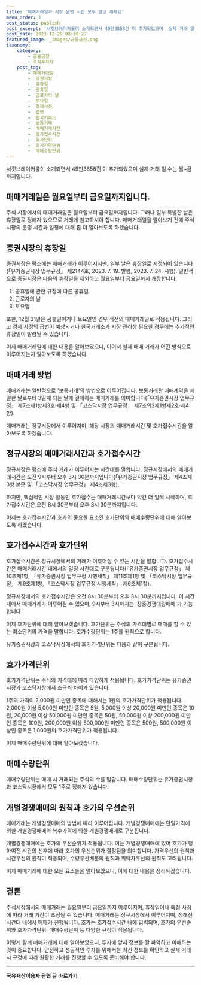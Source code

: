 ```yaml
---
title: '매매거래일과 시장 운영 시간 모두 알고 계세요'
menu_order: 1
post_status: publish
post_excerpt: '서킷브레이커룰이 소개되면서 49만3858건 이 추가되었으며  실제 거래 일 수는 월 금까지입니다.'
post_date: 2023-12-29 08:30:27
featured_image: _images/금융금전.png
taxonomy:
    category:
        - 금융금전
        - 주식투자자
    post_tag:
        - 매매거래일
        -  증권시장
        -  휴장일
        -  공휴일
        -  근로자의 날
        -  토요일
        -  경제사정
        -  급변
        -  한국거래소
        -  보통거래
        -  매매거래시간
        -  호가접수시간
        -  호가단위
        -  호가가격단위
        -  매매수량단위
---
```



서킷브레이커룰이 소개되면서 49만3858건 이 추가되었으며  실제 거래 일 수는 월~금까지입니다.


## 매매거래일은 월요일부터 금요일까지입니다.

주식 시장에서의 매매거래일은 월요일부터 금요일까지입니다. 그러나 일부 특별한 날은 휴장일로 정해져 있으므로 거래에 참고하셔야 합니다. 매매거래일을 알아보기 전에 주식 시장의 운영 시간과 일정에 대해 좀 더 알아보도록 하겠습니다.

## 증권시장의 휴장일

증권시장은 평소에는 매매거래가 이루어지지만, 일부 날은 휴장일로 지정되어 있습니다(「유가증권시장 업무규정」 제2144호, 2023. 7. 19. 발령, 2023. 7. 24. 시행). 일반적으로 증권시장은 다음의 휴장일을 제외하고 월요일부터 금요일까지 개장합니다.

1. 공휴일에 관한 규정에 따른 공휴일
2. 근로자의 날
3. 토요일

또한, 12월 31일은 공휴일이거나 토요일인 경우 직전의 매매거래일로 적용됩니다. 그리고 경제 사정의 급변이 예상되거나 한국거래소가 시장 관리상 필요한 경우에는 추가적인 휴장일이 발령될 수 있습니다.

이제 매매거래일에 대한 내용을 알아보았으니, 이어서 실제 매매 거래가 어떤 방식으로 이루어지는지 알아보도록 하겠습니다.

## 매매거래 방법

매매거래는 일반적으로 '보통거래'의 방법으로 이루어집니다. 보통거래란 매매계약을 체결한 날로부터 3일째 되는 날에 결제하는 매매거래를 의미합니다(「유가증권시장 업무규정」 제7조제1항제3호·제4항 및 「코스닥시장 업무규정」 제7조의2제1항제2호·제4항).

매매거래는 정규시장에서 이루어지며, 해당 시장의 매매거래시간 및 호가접수시간을 알아보도록 하겠습니다.

## 정규시장의 매매거래시간과 호가접수시간

정규시장은 평소에 주식 거래가 이루어지는 시간대를 말합니다. 정규시장에서의 매매거래시간은 오전 9시부터 오후 3시 30분까지입니다(「유가증권시장 업무규정」 제4조제3항 본문 및 「코스닥시장 업무규정」 제4조제3항).

하지만, 핵심적인 시장 활동인 호가접수는 매매거래시간보다 약간 더 일찍 시작하며, 호가접수시간은 오전 8시 30분부터 오후 3시 30분까지입니다.

이제는 호가접수시간과 호가의 중요한 요소인 호가단위와 매매수량단위에 대해 알아보도록 하겠습니다.

## 호가접수시간과 호가단위

호가접수시간은 정규시장에서의 거래가 이루어질 수 있는 시간을 말합니다. 호가접수시간은 매매거래시간 내에서의 일정 시간대로 구분됩니다(「유가증권시장 업무규정」 제10조제1항, 「유가증권시장 업무규정 시행세칙」 제11조제1항 및 「코스닥시장 업무규정」 제9조제1항, 「코스닥시장 업무규정 시행세칙」 제6조제1항).

정규시장에서의 호가접수시간은 오전 8시 30분부터 오후 3시 30분까지입니다. 이 시간 내에서 매매거래가 이루어질 수 있으며, 9시부터 3시까지는 '장중경쟁대량매매'가 가능합니다.

이제 호가단위에 대해 알아보겠습니다. 호가단위는 주식의 가격대별로 매매를 할 수 있는 최소단위의 가격을 말합니다. 호가수량단위는 1주를 원칙으로 합니다.

유가증권시장과 코스닥시장에서의 호가가격단위는 다음과 같이 구분됩니다.

## 호가가격단위

호가가격단위는 주식의 가격대에 따라 다양하게 적용됩니다. 호가가격단위는 유가증권시장과 코스닥시장에서 조금씩 차이가 있습니다.

1주의 가격이 2,000원 미만인 종목에 대해서는 1원의 호가가격단위가 적용됩니다. 2,000원 이상 5,000원 미만인 종목은 5원, 5,000원 이상 20,000원 미만인 종목은 10원, 20,000원 이상 50,000원 미만인 종목은 50원, 50,000원 이상 200,000원 미만인 종목은 100원, 200,000원 이상 500,000원 미만인 종목은 500원, 500,000원 이상인 종목은 1,000원의 호가가격단위가 적용됩니다.

이제 매매수량단위에 대해 알아보겠습니다.

## 매매수량단위

매매수량단위는 매매 시 거래되는 주식의 수를 말합니다. 매매수량단위는 유가증권시장과 코스닥시장에서 모두 1주로 정해져 있습니다.

## 개별경쟁매매의 원칙과 호가의 우선순위

매매거래는 개별경쟁매매의 방법에 따라 이루어집니다. 개별경쟁매매에는 단일가격에 의한 개별경쟁매매와 복수가격에 의한 개별경쟁매매로 구분됩니다.

개별경쟁매매에는 호가의 우선순위가 적용됩니다. 이는 개별경쟁매매에 있어 호가가 행하여진 시간의 선후에 따라 호가의 우선순위가 결정됨을 의미합니다. 가격우선의 원칙과 시간우선의 원칙이 적용되며, 수량우선배분의 원칙과 위탁자우선의 원칙도 고려됩니다.

이제 매매거래에 대한 모든 요소들을 알아보았으니, 이에 대한 내용을 정리하겠습니다.

## 결론

주식시장에서의 매매거래는 월요일부터 금요일까지 이루어지며, 휴장일이나 특정 사정에 따라 거래 기간이 조정될 수 있습니다. 매매거래는 정규시장에서 이루어지며, 정해진 시간대 내에서 매매가 진행됩니다. 호가는 호가접수시간 내에 입력되며, 호가의 우선순위와 호가가격단위, 매매수량단위 등 다양한 규정이 적용됩니다.

이렇게 함께 매매거래에 대해 알아보았으니, 투자에 앞서 정보를 잘 파악하고 이해하는 것이 중요합니다. 안전하고 성공적인 투자를 위해서는 최신 정보를 확인하고 실제 거래 시 규정에 따라 원활한 거래를 진행할 수 있도록 준비해야 합니다.
<!-- wp:separator -->
<hr class="wp-block-separator has-alpha-channel-opacity"/>
<!-- /wp:separator -->

<!-- wp:group {"backgroundColor":"base","layout":{"type":"constrained"}} -->
<div class="wp-block-group has-base-background-color has-background"><!-- wp:paragraph {"align":"center","fontSize":"medium"} -->
<p class="has-text-align-center has-large-font-size"><strong>국유재산이용자 관련 글 바로가기</strong></p>
<!-- /wp:paragraph -->


<!-- wp:latest-posts
{"categories":[{"id":7404,"count":19,"description":"","link":"https://uknowlaw.com/category/%ea%b5%ad%ec%9c%a0%ec%9e%ac%ec%82%b0%ec%9d%b4%ec%9a%a9%ec%9e%90/","name":"국유재산이용자","slug":"국유재산이용자","taxonomy":"category","parent":0,"meta":[],"_links":{"self":[{"href":"https://uknowlaw.com/wp-json/wp/v2/categories/7404"}],"collection":[{"href":"https://uknowlaw.com/wp-json/wp/v2/categories"}],"about":[{"href":"https://uknowlaw.com/wp-json/wp/v2/taxonomies/category"}],"wp:post_type":[{"href":"https://uknowlaw.com/wp-json/wp/v2/posts?categories=7404"}],"curies":[{"name":"wp","href":"https://api.w.org/{rel}","templated":true}]}}],"postsToShow":100,"excerptLength":28,"postLayout":"grid","columns":2,"featuredImageAlign":"left","featuredImageSizeSlug":"large","fontSize":"small"} /--></div>
<!-- /wp:group -->